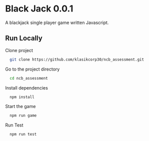 
# Black Jack 0.0.1

A blackjack single player game written Javascript.



## Run Locally


Clone project

```bash
  git clone https://github.com/klasikcorp30/ncb_assessment.git
```

Go to the project directory

```bash
  cd ncb_assessment
```

Install dependencies

```bash
  npm install
```

Start the game

```bash
  npm run game
```

Run Test

```bash
  npm run test
```

